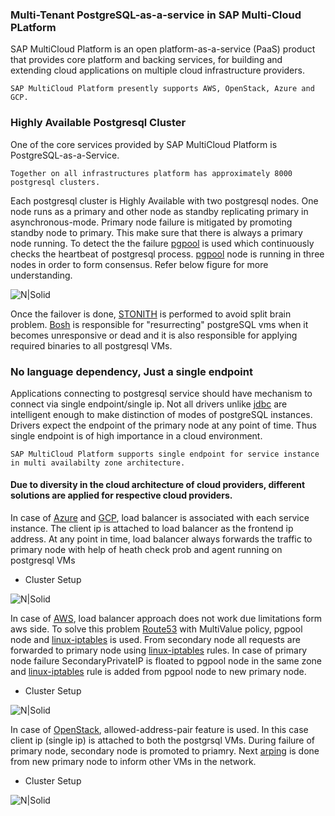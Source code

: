 ### Multi-Tenant PostgreSQL-as-a-service in SAP Multi-Cloud PLatform

SAP MultiCloud Platform is an open platform-as-a-service (PaaS) product that provides core platform and backing services, for building and extending cloud applications on multiple cloud infrastructure providers.

    SAP MultiCloud Platform presently supports AWS, OpenStack, Azure and GCP.

### Highly Available Postgresql Cluster

One of the core services provided by SAP MultiCloud Platform is PostgreSQL-as-a-Service.

    Together on all infrastructures platform has approximately 8000 postgresql clusters.

Each postgresql cluster is Highly Available with two postgresql nodes. One node runs as a primary and other node as standby replicating primary in asynchronous-mode. Primary node failure is mitigated by promoting standby node to primary. This make sure that there is always a primary node running. To detect the the failure [pgpool] is used which continuously checks the heartbeat of postgresql process. [pgpool] node is running in three nodes in order to form consensus. Refer below figure for more understanding.

![N|Solid](https://github.com/dbossap/dbos-performance/blob/master/postgresql-Cluster.png?raw=true)
  
  Once the failover is done, [STONITH] is performed to avoid split brain problem. [Bosh] is responsible for "resurrecting" postgreSQL vms when it becomes unresponsive or dead and it is also responsible for applying required binaries to all postgresql VMs.

### No language dependency, Just a single endpoint

  Applications connecting to postgresql service should have mechanism to connect via single endpoint/single ip. Not all drivers unlike [jdbc] are intelligent enough to make distinction of modes of postgreSQL instances. Drivers expect the endpoint of the primary node at any point of time. Thus single endpoint is of high importance in a cloud environment. 
  
    SAP MultiCloud Platform supports single endpoint for service instance in multi availabilty zone architecture.
    
#### Due to diversity in the cloud architecture of cloud providers, different solutions are applied for respective cloud providers.


In case of [Azure] and [GCP], load balancer is associated with each service instance. The client ip is attached to load balancer as the frontend ip address. At any point in time, load balancer always forwards the traffic to primary node with help of heath check prob and agent running on postgresql VMs

- Cluster Setup

![N|Solid](https://github.com/dbossap/dbos-performance/blob/master/Azure-Implementation.png?raw=true)


In case of [AWS], load balancer approach does not work due limitations form aws side. To solve this problem [Route53] with MultiValue policy, pgpool node and [linux-iptables] is used. From secondary node all requests are forwarded to primary node using [linux-iptables] rules. In case of primary node failure SecondaryPrivateIP is floated to pgpool node in the same zone and [linux-iptables] rule is added from pgpool node to new primary node.

 - Cluster Setup

![N|Solid](https://github.com/dbossap/dbos-performance/blob/master/PMS1.png?raw=true)


In case of [OpenStack], allowed-address-pair feature is used. In this case client ip (single ip) is attached to both the postgrsql VMs. During failure of primary node, secondary node is promoted to priamry. Next [arping] is done from new primary node to inform other VMs in the network.

- Cluster Setup

![N|Solid](https://github.com/dbossap/dbos-performance/blob/master/openStack.png?raw=true)

[aws]: <https://aws.amazon.com>
[azure]: <https://azure.microsoft.com/en-us/>
[gcp]: <https://cloud.google.com/>
[openstack]: <https://www.openstack.org/>
[bosh]: <https://bosh.io/docs/>
[pgpool]: <http://www.pgpool.net/mediawiki/index.php/Main_Page>
[STONITH]: <https://en.wikipedia.org/wiki/STONITH>
[arping]: <https://en.wikipedia.org/wiki/Arping>
[jdbc]: <https://en.wikipedia.org/wiki/Java_Database_Connectivity>
[Route53]: <https://aws.amazon.com/route53>
[linux-iptables]: <https://en.wikipedia.org/wiki/Iptables>
